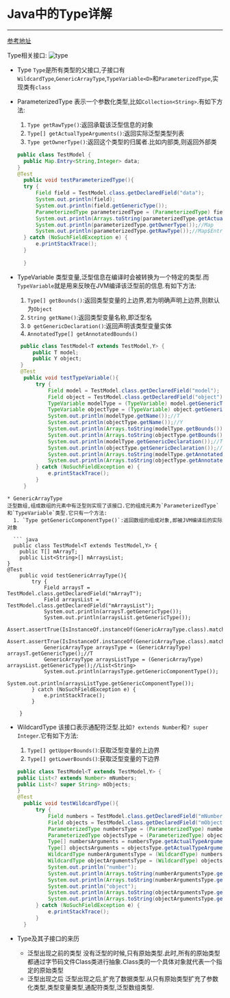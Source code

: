 ﻿# Java中的Type详解

---

[参考地址](http://loveshisong.cn/%E7%BC%96%E7%A8%8B%E6%8A%80%E6%9C%AF/2016-02-16-Type%E8%AF%A6%E8%A7%A3.html)

Type相关接口:
![type](http://loveshisong.cn/static/images/reflect_interface.png)

* Type
  `Type`是所有类型的父接口,子接口有`WildcardType`,`GenericArrayType`,`TypeVariable<D>`和`ParameterizedType`,实现类有`class`
* ParameterizedType
  表示一个参数化类型,比如`Collection<String>`.有如下方法:
  1. `Type getRawType()`:返回承载该泛型信息的对象
  2. `Type[] getActualTypeArguments()`:返回实际泛型类型列表
  3. `Type getOwnerType()`:返回这个类型的归属者.比如内部类,则返回外部类
  ``` java
  public class TestModel {
    public Map.Entry<String,Integer> data;
  }
  @Test
    public void testParameterizedType(){
    try {
        Field field = TestModel.class.getDeclaredField("data");
        System.out.println(field);
        System.out.println(field.getGenericType());
        ParameterizedType parameterizedType = (ParameterizedType) field.getGenericType();
        System.out.println(Arrays.toString(parameterizedType.getActualTypeArguments()));//String,Integer
        System.out.println(parameterizedType.getOwnerType());//Map
        System.out.println(parameterizedType.getRawType());//Map$Entry
    } catch (NoSuchFieldException e) {
        e.printStackTrace();
    }
    
    }
  ```
* TypeVariable
  类型变量,泛型信息在编译时会被转换为一个特定的类型.而`TypeVariable`就是用来反映在JVM编译该泛型前的信息.有如下方法:
  1. `Type[] getBounds()`:返回类型变量的上边界,若为明确声明上边界,则默认为`Object`
  2. `String getName()`:返回类型变量名称,即泛型名
  3. `D getGenericDeclaration()`:返回声明该类型变量实体
  4. `AnnotatedType[] getAnnotatedBounds()`

  ``` java
   public class TestModel<T extends TestModel,Y> {
       public T model;
       public Y object;
   }
   @Test
    public void testTypeVariable(){
        try {
            Field model = TestModel.class.getDeclaredField("model");
            Field object = TestModel.class.getDeclaredField("object");
            TypeVariable modelType = (TypeVariable) model.getGenericType();
            TypeVariable objectType = (TypeVariable) object.getGenericType();
            System.out.println(modelType.getName());//T
            System.out.println(objectType.getName());//Y
            System.out.println(Arrays.toString(modelType.getBounds()));//TestModel
            System.out.println(Arrays.toString(objectType.getBounds()));//Object
            System.out.println(modelType.getGenericDeclaration());//TestModel
            System.out.println(objectType.getGenericDeclaration());//TestModel
            System.out.println(Arrays.toString(modelType.getAnnotatedBounds()));//AnnotatedTypeFactory$AnnotatedTypeBaseImpl
            System.out.println(Arrays.toString(objectType.getAnnotatedBounds()));//AnnotatedTypeFactory$AnnotatedTypeBaseImpl
        } catch (NoSuchFieldException e) {
            e.printStackTrace();
        }
    }
```
* GenericArrayType
泛型数组,组成数组的元素中有泛型则实现了该接口.它的组成元素为`ParameterizedType`和`TypeVariable`类型.它只有一个方法:
  1. `Type getGenericComponentType()`:返回数组的组成对象,即被JVM编译后的实际对象
  
  ``` java
  public class TestModel<T extends TestModel,Y> {
    public T[] mArrayT;
    public List<String>[] mArraysList;
}
@Test
    public void testGenericArrayType(){
        try {
            Field arraysT = TestModel.class.getDeclaredField("mArrayT");
            Field arraysList = TestModel.class.getDeclaredField("mArraysList");
            System.out.println(arraysT.getGenericType());
            System.out.println(arraysList.getGenericType());
            Assert.assertTrue(IsInstanceOf.instanceOf(GenericArrayType.class).matches(arraysT.getGenericType()));
            Assert.assertTrue(IsInstanceOf.instanceOf(GenericArrayType.class).matches(arraysList.getGenericType()));
            GenericArrayType arraysType = (GenericArrayType) arraysT.getGenericType();//T
            GenericArrayType arraysListType = (GenericArrayType) arraysList.getGenericType();//List<String>
            System.out.println(arraysType.getGenericComponentType());
            System.out.println(arraysListType.getGenericComponentType());
        } catch (NoSuchFieldException e) {
            e.printStackTrace();
        }

    }
  ```
* WildcardType
  该接口表示通配符泛型.比如`? extends Number`和`? super Integer`.它有如下方法:
  1. `Type[] getUpperBounds()`:获取泛型变量的上边界
  2. `Type[] getLowerBounds()`:获取泛型变量的下边界

  ``` java
  public class TestModel<T extends TestModel,Y> {
  public List<? extends Number> mNumbers;
  public List<? super String> mObjects;
  }
  @Test
    public void testWildcardType(){
        try {
            Field numbers = TestModel.class.getDeclaredField("mNumbers");
            Field objects = TestModel.class.getDeclaredField("mObjects");
            ParameterizedType numbersType = (ParameterizedType) numbers.getGenericType();
            ParameterizedType objectsType = (ParameterizedType) objects.getGenericType();
            Type[] numbersArguments = numbersType.getActualTypeArguments();
            Type[] objectsArguments = objectsType.getActualTypeArguments();
            WildcardType numberArgumentsType = (WildcardType) numbersArguments[0];
            WildcardType objectArgumentsType = (WildcardType) objectsArguments[0];
            System.out.println("number");
            System.out.println(Arrays.toString(numberArgumentsType.getLowerBounds()));//
            System.out.println(Arrays.toString(numberArgumentsType.getUpperBounds()));//Number
            System.out.println("object");
            System.out.println(Arrays.toString(objectArgumentsType.getLowerBounds()));//String
            System.out.println(Arrays.toString(objectArgumentsType.getUpperBounds()));//Object
        } catch (NoSuchFieldException e) {
            e.printStackTrace();
        }
    }
  ```
* Type及其子接口的来历
  * 泛型出现之前的类型
    没有泛型的时候,只有原始类型.此时,所有的原始类型都通过字节码文件Class类进行抽象.Class类的一个具体对象就代表一个指定的原始类型
  * 泛型出现之后
    泛型出现之后,扩充了数据类型.从只有原始类型扩充了参数化类型,类型变量类型,通配符类型,泛型数组类型.
          
      



